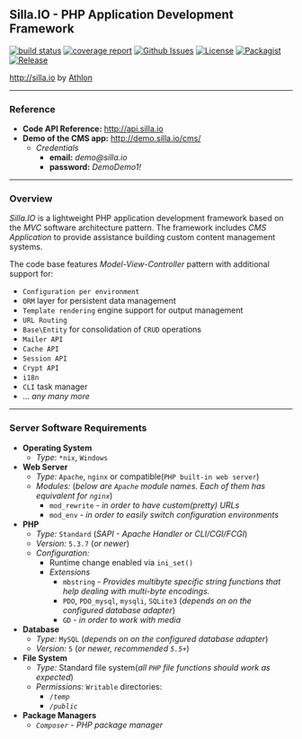 ## Silla.IO - PHP Application Development Framework

[![build status](http://gitlab.athlonsofia.com/athlon/silla.io/badges/master/build.svg)](http://gitlab.athlonsofia.com/athlon/silla.io/commits/master)
[![coverage report](http://gitlab.athlonsofia.com/athlon/silla.io/badges/master/coverage.svg)](http://gitlab.athlonsofia.com/athlon/silla.io/commits/master)
[![Github Issues](https://img.shields.io/github/issues/WeAreAthlon/silla.io.svg?style=flat-square)](https://github.com/WeAreAthlon/silla.io/issues)
[![License](https://img.shields.io/badge/license-GPL-blue.svg?style=flat-square)](https://github.com/WeAreAthlon/silla.io/blob/master/LICENSE.txt)
[![Packagist](https://img.shields.io/packagist/dt/weareathlon/silla.io.svg?style=flat-square)](https://packagist.org/packages/weareathlon/silla.io)
[![Release](https://img.shields.io/github/release/WeAreAthlon/silla.io.svg?style=flat-square)](https://github.com/WeAreAthlon/silla.io/releases)

http://silla.io by [Athlon](http://weareathlon.com)

***

### Reference

* **Code API Reference:** http://api.silla.io
* **Demo of the CMS app:** http://demo.silla.io/cms/
    * *Credentials*
        * **email:** _demo@silla.io_
        * **password:** _DemoDemo1!_

***

### Overview

_Silla.IO_ is a lightweight PHP application development framework based on the *MVC* software architecture pattern. 
The framework includes *CMS Application* to provide assistance building custom content management systems.

The code base features *Model-View-Controller* pattern with additional support for:
* `Configuration per environment`
* `ORM` layer for persistent data management
* `Template rendering` engine support for output management
* `URL Routing`
* `Base\Entity` for consolidation of `CRUD` operations
* `Mailer API`
* `Cache API`
* `Session API`
* `Crypt API`
* `i18n`
* `CLI` task manager
* ... *any many more*

***

### Server Software Requirements

* **Operating System**
  * *Type*: `*nix`, `Windows`
* **Web Server**
  * *Type:* `Apache`, `nginx` or compatible(`PHP built-in web server`)
  * *Modules:* (*below are `Apache` module names. Each of them has equivalent for `nginx`*)
    * `mod_rewrite` - *in order to have custom(pretty) URLs*
    * `mod_env` - *in order to easily switch configuration environments*
* **PHP**
  * *Type:* `Standard` (*SAPI - Apache Handler or CLI/CGI/FCGI*)
  * *Version:* `5.3.7` (*or newer*)
  * *Configuration:*
    * Runtime change enabled via `ini_set()`
    * *Extensions*
      * `mbstring` - *Provides multibyte specific string functions that help dealing with multi-byte encodings.*
      * `PDO`, `PDO_mysql`, `mysqli`, `SQLite3` (*depends on on the configured database adapter*)
      * `GD` - *in order to work with media*
* **Database**
  * *Type:* `MySQL` (*depends on on the configured database adapter*)
  * *Version:* `5` (*or newer, recommended `5.5+`*)
* **File System**
  * *Type:* Standard file system(*all `PHP` file functions should work as expected*)
  * *Permissions:* `Writable` directories:
    * *`/temp`*
    * *`/public`*
* **Package Managers**
  * *`Composer`* - *PHP package manager*
